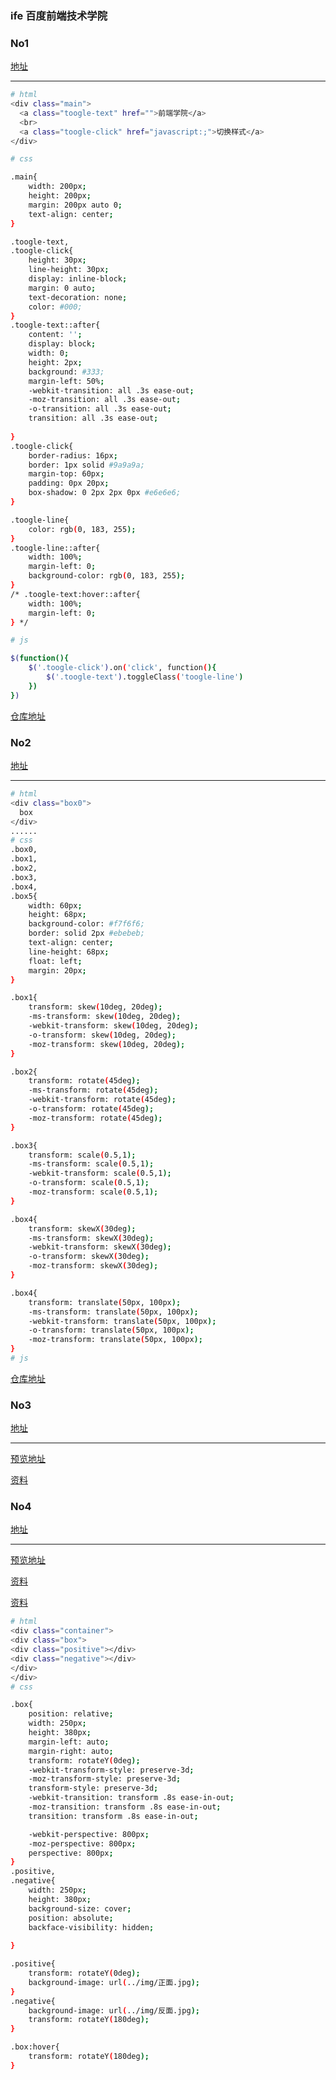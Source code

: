 ### ife 百度前端技术学院

### No1

[地址](http://ife.baidu.com/course/all)

---

``` bash
# html
<div class="main">
  <a class="toogle-text" href="">前端学院</a>
  <br>
  <a class="toogle-click" href="javascript:;">切换样式</a>
</div>

# css

.main{
    width: 200px;
    height: 200px;
    margin: 200px auto 0;
    text-align: center;
}

.toogle-text,
.toogle-click{
    height: 30px;
    line-height: 30px;
    display: inline-block;
    margin: 0 auto;
    text-decoration: none;
    color: #000;    
}
.toogle-text::after{
    content: '';
    display: block;
    width: 0;
    height: 2px;
    background: #333;
    margin-left: 50%;
    -webkit-transition: all .3s ease-out;
    -moz-transition: all .3s ease-out;
    -o-transition: all .3s ease-out;
    transition: all .3s ease-out;
    
}
.toogle-click{
    border-radius: 16px;
    border: 1px solid #9a9a9a;
    margin-top: 60px;
    padding: 0px 20px;
    box-shadow: 0 2px 2px 0px #e6e6e6;
}

.toogle-line{
    color: rgb(0, 183, 255);
}
.toogle-line::after{
    width: 100%;
    margin-left: 0;
    background-color: rgb(0, 183, 255);
}
/* .toogle-text:hover::after{
    width: 100%;
    margin-left: 0;
} */

# js

$(function(){
    $('.toogle-click').on('click', function(){
        $('.toogle-text').toggleClass('toogle-line')
    })
})
```

[仓库地址](https://github.com/xiaotiandada/ife)

### No2

[地址](http://ife.baidu.com/course/all)

---

``` bash
# html
<div class="box0">
  box
</div>
......
# css
.box0,
.box1,
.box2,
.box3,
.box4,
.box5{
    width: 60px;
    height: 68px;
    background-color: #f7f6f6;
    border: solid 2px #ebebeb;
    text-align: center;
    line-height: 68px;
    float: left;
    margin: 20px;
}

.box1{
    transform: skew(10deg, 20deg);
    -ms-transform: skew(10deg, 20deg);
    -webkit-transform: skew(10deg, 20deg);
    -o-transform: skew(10deg, 20deg);
    -moz-transform: skew(10deg, 20deg);
}

.box2{
    transform: rotate(45deg);
    -ms-transform: rotate(45deg);
    -webkit-transform: rotate(45deg);
    -o-transform: rotate(45deg);
    -moz-transform: rotate(45deg);
}

.box3{
    transform: scale(0.5,1);
    -ms-transform: scale(0.5,1);
    -webkit-transform: scale(0.5,1);
    -o-transform: scale(0.5,1);
    -moz-transform: scale(0.5,1);
}

.box4{
    transform: skewX(30deg);
    -ms-transform: skewX(30deg);
    -webkit-transform: skewX(30deg);
    -o-transform: skewX(30deg);
    -moz-transform: skewX(30deg);
}

.box4{
    transform: translate(50px, 100px);
    -ms-transform: translate(50px, 100px);
    -webkit-transform: translate(50px, 100px);
    -o-transform: translate(50px, 100px);
    -moz-transform: translate(50px, 100px);
}
# js
```

[仓库地址](https://github.com/xiaotiandada/ife)


### No3

[地址](http://ife.baidu.com/course/all)

---
[预览地址](https://xiaotiandada.github.io/ife/%E8%AE%BE%E8%AE%A1%E5%B8%88%E5%AD%A6%E9%99%A2/No.3/index.html)

[资料](http://ife.baidu.com/note/detail/id/418#)


### No4

[地址](http://ife.baidu.com/course/all)

---

[预览地址](https://xiaotiandada.github.io/ife/%E8%AE%BE%E8%AE%A1%E5%B8%88%E5%AD%A6%E9%99%A2/No.4/)

[资料](http://www.zhangxinxu.com/study/201209/pictures-3d-slide-view.html)

[资料](http://ife.baidu.com/course/detail/id/31?t=1528373270979#learn)

```bash
# html
<div class="container">
<div class="box">
<div class="positive"></div>
<div class="negative"></div>
</div>
</div>
# css

.box{
    position: relative;
    width: 250px;
    height: 380px;
    margin-left: auto;
    margin-right: auto;
    transform: rotateY(0deg);
    -webkit-transform-style: preserve-3d;
    -moz-transform-style: preserve-3d;
    transform-style: preserve-3d;
    -webkit-transition: transform .8s ease-in-out;
    -moz-transition: transform .8s ease-in-out;
    transition: transform .8s ease-in-out;

    -webkit-perspective: 800px;
    -moz-perspective: 800px;
    perspective: 800px;
}
.positive,
.negative{
    width: 250px;
    height: 380px;
    background-size: cover;
    position: absolute;
    backface-visibility: hidden;
    
}

.positive{
    transform: rotateY(0deg);
    background-image: url(../img/正面.jpg);
}
.negative{
    background-image: url(../img/反面.jpg);
    transform: rotateY(180deg);
}

.box:hover{
    transform: rotateY(180deg);        
}
```